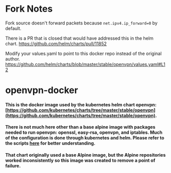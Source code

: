 # Fork Notes

Fork source doesn't forward packets because `net.ipv4.ip_forward=0` by default.

There is a PR that is closed that would have addressed this in the helm chart. 
https://github.com/helm/charts/pull/11852  


Modify your values.yaml to point to this docker repo instead of the original author.
https://github.com/helm/charts/blob/master/stable/openvpn/values.yaml#L12



# openvpn-docker

#### This is the docker image used by the kubernetes helm chart openvpn: [https://github.com/kubernetes/charts/tree/master/stable/openvpn](https://github.com/kubernetes/charts/tree/master/stable/openvpn).

#### There is not much here other than a base alpine image with packages needed to run openvpn: openssl, easy-rsa, openvpn, and iptables.  Much of the configuration is done through kubernetes and helm. Please refer to the scripts [here](https://github.com/kubernetes/charts/blob/master/stable/openvpn/templates/config-openvpn.yaml) for better understanding.

#### That chart originally used a base Alpine image, but the Alpine repositories worked inconsistently so this image was created to remove a point of failure.

